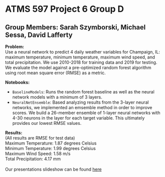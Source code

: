 # ATMS 597 Project 6 Group D
## Group Members: Sarah Szymborski, Michael Sessa, David Lafferty
<b>Problem:</b><br>
Use a neural network to predict 4 daily weather variables for Champaign, IL: maximum temperature, minimum temperature, maximum wind speed, and total precipitation. We use 2010-2018 for training data and 2019 for testing. We evaluate the model against a pre-optimized random forest algorithm using root mean square error (RMSE) as a metric.

<b>Notebooks:</b>
- `BaselineModels`: Runs the random forest baseline as well as the neural network models with a minimum of 3 layers.
- `NeuralNetEnsemble`: Based analyzing results from the 3-layer neural networks, we implemented an emsemble method in order to improve scores. We build a 26-member ensemble of 1-layer neural networks with 4-30 neurons in the layer for each target variable. This ultimately provides our lowest RMSE values.

<b>Results:</b><br>
(All results are RMSE for test data)<br>
Maximum Temperature: 1.87 degrees Celsius <br>
Minimum Temperature: 1.99 degrees Celsius <br>
Maximum Wind Speed: 1.58 m/s <br>
Total Precipitation: 4.17 mm <br>
<br>
Our presentations slideshow can be found [here](https://docs.google.com/presentation/d/1Vbn-lfG2Pqav0wvZa_5e79oAYcXZHLiSHAU5CfN6mOI/edit?usp=sharing)